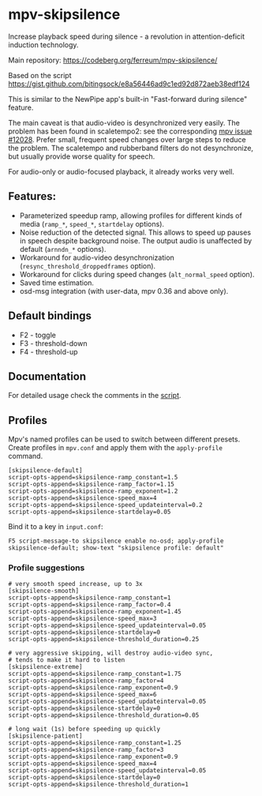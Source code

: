 # mpv-skipsilence

Increase playback speed during silence - a revolution in attention-deficit
induction technology.

Main repository: https://codeberg.org/ferreum/mpv-skipsilence/

Based on the script https://gist.github.com/bitingsock/e8a56446ad9c1ed92d872aeb38edf124

This is similar to the NewPipe app's built-in "Fast-forward during silence"
feature.

The main caveat is that audio-video is desynchronized very easily. The problem
has been found in scaletempo2: see the corresponding [mpv issue
#12028](https://github.com/mpv-player/mpv/issues/12028). Prefer small, frequent
speed changes over large steps to reduce the problem. The scaletempo and
rubberband filters do not desynchronize, but usually provide worse quality for
speech.

For audio-only or audio-focused playback, it already works very well.

## Features:

- Parameterized speedup ramp, allowing profiles for different kinds of
  media (`ramp_*`, `speed_*`, `startdelay` options).
- Noise reduction of the detected signal. This allows to speed up
  pauses in speech despite background noise. The output audio is
  unaffected by default (`arnndn_*` options).
- Workaround for audio-video desynchronization
  (`resync_threshold_droppedframes` option).
- Workaround for clicks during speed changes (`alt_normal_speed` option).
- Saved time estimation.
- osd-msg integration (with user-data, mpv 0.36 and above only).

## Default bindings

- F2 - toggle
- F3 - threshold-down
- F4 - threshold-up

## Documentation

For detailed usage check the comments in the [script](skipsilence.lua).

## Profiles

Mpv's named profiles can be used to switch between different presets. Create
profiles in `mpv.conf` and apply them with the `apply-profile` command.

    [skipsilence-default]
    script-opts-append=skipsilence-ramp_constant=1.5
    script-opts-append=skipsilence-ramp_factor=1.15
    script-opts-append=skipsilence-ramp_exponent=1.2
    script-opts-append=skipsilence-speed_max=4
    script-opts-append=skipsilence-speed_updateinterval=0.2
    script-opts-append=skipsilence-startdelay=0.05

Bind it to a key in `input.conf`:

    F5 script-message-to skipsilence enable no-osd; apply-profile skipsilence-default; show-text "skipsilence profile: default"

### Profile suggestions

    # very smooth speed increase, up to 3x
    [skipsilence-smooth]
    script-opts-append=skipsilence-ramp_constant=1
    script-opts-append=skipsilence-ramp_factor=0.4
    script-opts-append=skipsilence-ramp_exponent=1.45
    script-opts-append=skipsilence-speed_max=3
    script-opts-append=skipsilence-speed_updateinterval=0.05
    script-opts-append=skipsilence-startdelay=0
    script-opts-append=skipsilence-threshold_duration=0.25

    # very aggressive skipping, will destroy audio-video sync,
    # tends to make it hard to listen
    [skipsilence-extreme]
    script-opts-append=skipsilence-ramp_constant=1.75
    script-opts-append=skipsilence-ramp_factor=4
    script-opts-append=skipsilence-ramp_exponent=0.9
    script-opts-append=skipsilence-speed_max=6
    script-opts-append=skipsilence-speed_updateinterval=0.05
    script-opts-append=skipsilence-startdelay=0
    script-opts-append=skipsilence-threshold_duration=0.05

    # long wait (1s) before speeding up quickly
    [skipsilence-patient]
    script-opts-append=skipsilence-ramp_constant=1.25
    script-opts-append=skipsilence-ramp_factor=3
    script-opts-append=skipsilence-ramp_exponent=0.9
    script-opts-append=skipsilence-speed_max=4
    script-opts-append=skipsilence-speed_updateinterval=0.05
    script-opts-append=skipsilence-startdelay=0
    script-opts-append=skipsilence-threshold_duration=1
